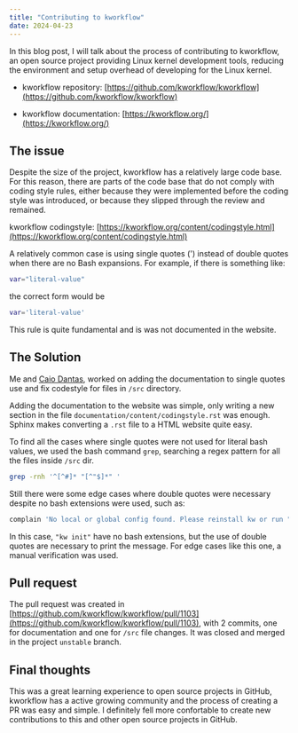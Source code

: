 ```yaml
---
title: "Contributing to kworkflow"
date: 2024-04-23
---
```


In this blog post, I will talk about the process of contributing to kworkflow, an open source project providing Linux kernel development tools, reducing the environment and setup overhead of developing for the Linux kernel.

- kworkflow repository: [https://github.com/kworkflow/kworkflow](https://github.com/kworkflow/kworkflow)

- kworkflow documentation: [https://kworkflow.org/](https://kworkflow.org/)

## The issue

Despite the size of the project, kworkflow has a relatively large code base. For this reason, there are parts of the code base that do not comply with coding style rules, either because they were implemented before the coding style was introduced, or because they slipped through the review and remained.

kworkflow codingstyle: [https://kworkflow.org/content/codingstyle.html](https://kworkflow.org/content/codingstyle.html)

A relatively common case is using single quotes (') instead of double quotes when there are no Bash expansions. For example, if there is something like:

```bash
var="literal-value"
```

the correct form would be

```bash
var='literal-value'
```

This rule is quite fundamental and is was not documented in the website.

## The Solution

Me and [Caio Dantas](https://github.com/Caio-Dantas), worked on adding the documentation to single quotes use and fix codestyle for files in `/src` directory.

Adding the documentation to the website was simple, only writing a new section in the file `documentation/content/codingstyle.rst` was enough. Sphinx makes converting a `.rst` file to a HTML website quite easy.

To find all the cases where single quotes were not used for literal bash values, we used the bash command `grep`, searching a regex pattern for all the files inside `/src` dir.

```bash
grep -rnh '^[^#]* "[^"$]*" '
```

Still there were some edge cases where double quotes were necessary despite no bash extensions were used, such as:

```bash
complain 'No local or global config found. Please reinstall kw or run "kw init" to create a .kw in this dir.'
```

In this case, `"kw init"` have no bash extensions, but the use of double quotes are necessary to print the message. For edge cases like this one, a manual verification was used.

## Pull request

The pull request was created in [https://github.com/kworkflow/kworkflow/pull/1103](https://github.com/kworkflow/kworkflow/pull/1103), with 2 commits, one for documentation and one for `/src` file changes. It was closed and merged in the project `unstable` branch.

## Final thoughts

This was a great learning experience to open source projects in GitHub, kworkflow has a active growing community and the process of creating a PR was easy and simple. I definitely fell more confortable to create new contributions to this and other open source projects in GitHub.